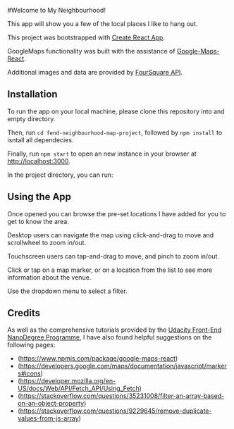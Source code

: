 #Welcome to My Neighbourhood!

This app will show you a few of the local places I like to hang out.

This project was bootstrapped with [Create React App](https://github.com/facebook/create-react-app).

GoogleMaps functionality was built with the assistance of [Google-Maps-React](https://www.npmjs.com/package/google-maps-react).

Additional images and data are provided by [FourSquare API](https://foursquare.com/developers/apps).

## Installation

To run the app on your local machine, please clone this repository into and empty directory.

Then, run `cd fend-neighbourhood-map-project`, followed by `npm install` to isntall all dependecies.

Finally, run `npm start` to open an new instance in your browser at [http://localhost:3000](http://localhost:3000).

In the project directory, you can run:


## Using the App

Once opened you can browse the pre-set locations I have added for you to get to know the area.

Desktop users can navigate the map using click-and-drag to move and scrollwheel to zoom in/out.

Touchscreen users can tap-and-drag to move, and pinch to zoom in/out.

Click or tap on a map marker, or on a location from the list to see more information about the venue.

Use the dropdown menu to select a filter.

## Credits

As well as the comprehensive tutorials provided by the [Udacity Front-End NanoDegree Programme](http://udacity.com), I have also found helpful suggestions on the following pages:

* (https://www.npmjs.com/package/google-maps-react)
* (https://developers.google.com/maps/documentation/javascript/markers#icons)
* (https://developer.mozilla.org/en-US/docs/Web/API/Fetch_API/Using_Fetch)
* (https://stackoverflow.com/questions/35231008/filter-an-array-based-on-an-object-property)
* (https://stackoverflow.com/questions/9229645/remove-duplicate-values-from-js-array)
